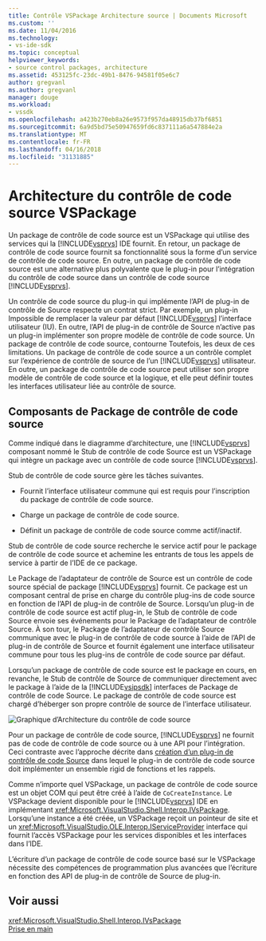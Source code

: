 ```yaml
---
title: Contrôle VSPackage Architecture source | Documents Microsoft
ms.custom: ''
ms.date: 11/04/2016
ms.technology:
- vs-ide-sdk
ms.topic: conceptual
helpviewer_keywords:
- source control packages, architecture
ms.assetid: 453125fc-23dc-49b1-8476-94581f05e6c7
author: gregvanl
ms.author: gregvanl
manager: douge
ms.workload:
- vssdk
ms.openlocfilehash: a423b270eb8a26e9573f957da48915db37bf6851
ms.sourcegitcommit: 6a9d5bd75e50947659fd6c837111a6a547884e2a
ms.translationtype: MT
ms.contentlocale: fr-FR
ms.lasthandoff: 04/16/2018
ms.locfileid: "31131885"
---
```

# <a name="source-control-vspackage-architecture"></a>Architecture du contrôle de code source VSPackage
Un package de contrôle de code source est un VSPackage qui utilise des services qui la [!INCLUDE[vsprvs](../../code-quality/includes/vsprvs_md.md)] IDE fournit. En retour, un package de contrôle de code source fournit sa fonctionnalité sous la forme d’un service de contrôle de code source. En outre, un package de contrôle de code source est une alternative plus polyvalente que le plug-in pour l’intégration du contrôle de code source dans un contrôle de code source [!INCLUDE[vsprvs](../../code-quality/includes/vsprvs_md.md)].  
  
 Un contrôle de code source du plug-in qui implémente l’API de plug-in de contrôle de Source respecte un contrat strict. Par exemple, un plug-in Impossible de remplacer la valeur par défaut [!INCLUDE[vsprvs](../../code-quality/includes/vsprvs_md.md)] l’interface utilisateur (IU). En outre, l’API de plug-in de contrôle de Source n’active pas un plug-in implémenter son propre modèle de contrôle de code source. Un package de contrôle de code source, contourne Toutefois, les deux de ces limitations. Un package de contrôle de code source a un contrôle complet sur l’expérience de contrôle de source de l’un [!INCLUDE[vsprvs](../../code-quality/includes/vsprvs_md.md)] utilisateur. En outre, un package de contrôle de code source peut utiliser son propre modèle de contrôle de code source et la logique, et elle peut définir toutes les interfaces utilisateur liée au contrôle de source.  
  
## <a name="source-control-package-components"></a>Composants de Package de contrôle de code source  
 Comme indiqué dans le diagramme d’architecture, une [!INCLUDE[vsprvs](../../code-quality/includes/vsprvs_md.md)] composant nommé le Stub de contrôle de code Source est un VSPackage qui intègre un package avec un contrôle de code source [!INCLUDE[vsprvs](../../code-quality/includes/vsprvs_md.md)].  
  
 Stub de contrôle de code source gère les tâches suivantes.  
  
-   Fournit l’interface utilisateur commune qui est requis pour l’inscription du package de contrôle de code source.  
  
-   Charge un package de contrôle de code source.  
  
-   Définit un package de contrôle de code source comme actif/inactif.  
  
 Stub de contrôle de code source recherche le service actif pour le package de contrôle de code source et achemine les entrants de tous les appels de service à partir de l’IDE de ce package.  
  
 Le Package de l’adaptateur de contrôle de Source est un contrôle de code source spécial de package [!INCLUDE[vsprvs](../../code-quality/includes/vsprvs_md.md)] fournit. Ce package est un composant central de prise en charge du contrôle plug-ins de code source en fonction de l’API de plug-in de contrôle de Source. Lorsqu’un plug-in de contrôle de code source est actif plug-in, le Stub de contrôle de code Source envoie ses événements pour le Package de l’adaptateur de contrôle Source. À son tour, le Package de l’adaptateur de contrôle Source communique avec le plug-in de contrôle de code source à l’aide de l’API de plug-in de contrôle de Source et fournit également une interface utilisateur commune pour tous les plug-ins de contrôle de code source par défaut.  
  
 Lorsqu’un package de contrôle de code source est le package en cours, en revanche, le Stub de contrôle de Source de communiquer directement avec le package à l’aide de la [!INCLUDE[vsipsdk](../../extensibility/includes/vsipsdk_md.md)] interfaces de Package de contrôle de code Source. Le package de contrôle de code source est chargé d’héberger son propre contrôle de source de l’interface utilisateur.  
  
 ![Graphique d’Architecture du contrôle de code source](../../extensibility/internals/media/vsipsccarch.gif "VSIPSCCArch")  
  
 Pour un package de contrôle de code source, [!INCLUDE[vsprvs](../../code-quality/includes/vsprvs_md.md)] ne fournit pas de code de contrôle de code source ou à une API pour l’intégration. Ceci contraste avec l’approche décrite dans [création d’un plug-in de contrôle de code Source](../../extensibility/internals/creating-a-source-control-plug-in.md) dans lequel le plug-in de contrôle de code source doit implémenter un ensemble rigid de fonctions et les rappels.  
  
 Comme n’importe quel VSPackage, un package de contrôle de code source est un objet COM qui peut être créé à l’aide de `CoCreateInstance`. Le VSPackage devient disponible pour le [!INCLUDE[vsprvs](../../code-quality/includes/vsprvs_md.md)] IDE en implémentant <xref:Microsoft.VisualStudio.Shell.Interop.IVsPackage>. Lorsqu’une instance a été créée, un VSPackage reçoit un pointeur de site et un <xref:Microsoft.VisualStudio.OLE.Interop.IServiceProvider> interface qui fournit l’accès VSPackage pour les services disponibles et les interfaces dans l’IDE.  
  
 L’écriture d’un package de contrôle de code source basé sur le VSPackage nécessite des compétences de programmation plus avancées que l’écriture en fonction des API de plug-in de contrôle de Source de plug-in.  
  
## <a name="see-also"></a>Voir aussi  
 <xref:Microsoft.VisualStudio.Shell.Interop.IVsPackage>   
 [Prise en main](../../extensibility/internals/getting-started-with-source-control-vspackages.md)